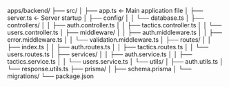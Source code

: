 apps/backend/
├── src/
│   ├── app.ts                 ← Main application file
│   ├── server.ts              ← Server startup
│   ├── config/
│   │   └── database.ts
│   ├── controllers/
│   │   ├── auth.controller.ts
│   │   ├── tactics.controller.ts
│   │   └── users.controller.ts
│   ├── middleware/
│   │   ├── auth.middleware.ts
│   │   ├── error.middleware.ts
│   │   └── validation.middleware.ts
│   ├── routes/
│   │   ├── index.ts
│   │   ├── auth.routes.ts
│   │   ├── tactics.routes.ts
│   │   └── users.routes.ts
│   ├── services/
│   │   ├── auth.service.ts
│   │   ├── tactics.service.ts
│   │   └── users.service.ts
│   └── utils/
│       ├── auth.utils.ts
│       └── response.utils.ts
├── prisma/
│   ├── schema.prisma
│   └── migrations/
└── package.json